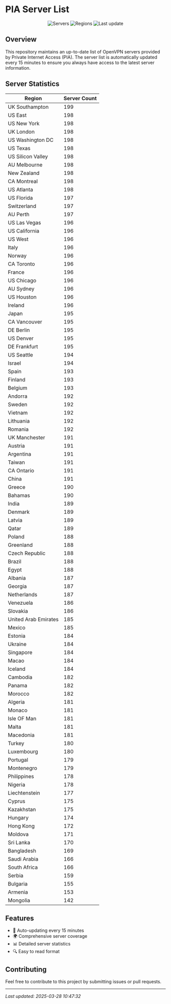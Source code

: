 # PIA Server List

<div align="center">

![Servers](https://img.shields.io/badge/servers-18,122-blue)
![Regions](https://img.shields.io/badge/regions-97-blue)
![Last update](https://img.shields.io/badge/Last_Updated-March_28_2025_05:47_EST-blue)

</div>

## Overview
This repository maintains an up-to-date list of OpenVPN servers provided by Private Internet Access (PIA). The server list is automatically updated every 15 minutes to ensure you always have access to the latest server information.

## Server Statistics
| Region | Server Count |
|--------|--------------|
| UK Southampton                 | 199          |
| US East                        | 198          |
| US New York                    | 198          |
| UK London                      | 198          |
| US Washington DC               | 198          |
| US Texas                       | 198          |
| US Silicon Valley              | 198          |
| AU Melbourne                   | 198          |
| New Zealand                    | 198          |
| CA Montreal                    | 198          |
| US Atlanta                     | 198          |
| US Florida                     | 197          |
| Switzerland                    | 197          |
| AU Perth                       | 197          |
| US Las Vegas                   | 196          |
| US California                  | 196          |
| US West                        | 196          |
| Italy                          | 196          |
| Norway                         | 196          |
| CA Toronto                     | 196          |
| France                         | 196          |
| US Chicago                     | 196          |
| AU Sydney                      | 196          |
| US Houston                     | 196          |
| Ireland                        | 196          |
| Japan                          | 195          |
| CA Vancouver                   | 195          |
| DE Berlin                      | 195          |
| US Denver                      | 195          |
| DE Frankfurt                   | 195          |
| US Seattle                     | 194          |
| Israel                         | 194          |
| Spain                          | 193          |
| Finland                        | 193          |
| Belgium                        | 193          |
| Andorra                        | 192          |
| Sweden                         | 192          |
| Vietnam                        | 192          |
| Lithuania                      | 192          |
| Romania                        | 192          |
| UK Manchester                  | 191          |
| Austria                        | 191          |
| Argentina                      | 191          |
| Taiwan                         | 191          |
| CA Ontario                     | 191          |
| China                          | 191          |
| Greece                         | 190          |
| Bahamas                        | 190          |
| India                          | 189          |
| Denmark                        | 189          |
| Latvia                         | 189          |
| Qatar                          | 189          |
| Poland                         | 188          |
| Greenland                      | 188          |
| Czech Republic                 | 188          |
| Brazil                         | 188          |
| Egypt                          | 188          |
| Albania                        | 187          |
| Georgia                        | 187          |
| Netherlands                    | 187          |
| Venezuela                      | 186          |
| Slovakia                       | 186          |
| United Arab Emirates           | 185          |
| Mexico                         | 185          |
| Estonia                        | 184          |
| Ukraine                        | 184          |
| Singapore                      | 184          |
| Macao                          | 184          |
| Iceland                        | 184          |
| Cambodia                       | 182          |
| Panama                         | 182          |
| Morocco                        | 182          |
| Algeria                        | 181          |
| Monaco                         | 181          |
| Isle OF Man                    | 181          |
| Malta                          | 181          |
| Macedonia                      | 181          |
| Turkey                         | 180          |
| Luxembourg                     | 180          |
| Portugal                       | 179          |
| Montenegro                     | 179          |
| Philippines                    | 178          |
| Nigeria                        | 178          |
| Liechtenstein                  | 177          |
| Cyprus                         | 175          |
| Kazakhstan                     | 175          |
| Hungary                        | 174          |
| Hong Kong                      | 172          |
| Moldova                        | 171          |
| Sri Lanka                      | 170          |
| Bangladesh                     | 169          |
| Saudi Arabia                   | 166          |
| South Africa                   | 166          |
| Serbia                         | 159          |
| Bulgaria                       | 155          |
| Armenia                        | 153          |
| Mongolia                       | 142          |

## Features
- 🔄 Auto-updating every 15 minutes
- 🌍 Comprehensive server coverage
- 📊 Detailed server statistics
- 🔍 Easy to read format

## Contributing
Feel free to contribute to this project by submitting issues or pull requests.

---
*Last updated: 2025-03-28 10:47:32*
